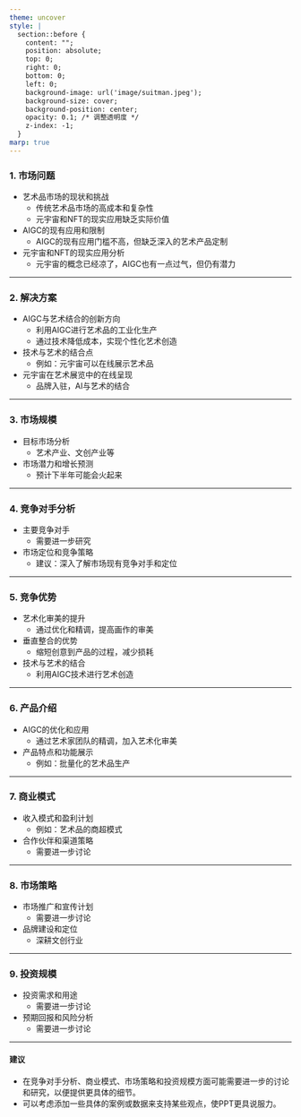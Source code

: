 ```yaml
---
theme: uncover
style: |
  section::before {
    content: "";
    position: absolute;
    top: 0;
    right: 0;
    bottom: 0;
    left: 0;
    background-image: url('image/suitman.jpeg');
    background-size: cover;
    background-position: center;
    opacity: 0.1; /* 调整透明度 */
    z-index: -1;
  }
marp: true
---
```

### 1. 市场问题
   - 艺术品市场的现状和挑战
     - 传统艺术品市场的高成本和复杂性
     - 元宇宙和NFT的现实应用缺乏实际价值
   - AIGC的现有应用和限制
     - AIGC的现有应用门槛不高，但缺乏深入的艺术产品定制
   - 元宇宙和NFT的现实应用分析
     - 元宇宙的概念已经凉了，AIGC也有一点过气，但仍有潜力
---
### 2. 解决方案
   - AIGC与艺术结合的创新方向
     - 利用AIGC进行艺术品的工业化生产
     - 通过技术降低成本，实现个性化艺术创造
   - 技术与艺术的结合点
     - 例如：元宇宙可以在线展示艺术品
   - 元宇宙在艺术展览中的在线呈现
     - 品牌入驻，AI与艺术的结合
---
### 3. 市场规模
   - 目标市场分析
     - 艺术产业、文创产业等
   - 市场潜力和增长预测
     - 预计下半年可能会火起来
---
### 4. 竞争对手分析
   - 主要竞争对手
     - 需要进一步研究
   - 市场定位和竞争策略
     - 建议：深入了解市场现有竞争对手和定位
---
### 5. 竞争优势
   - 艺术化审美的提升
     - 通过优化和精调，提高画作的审美
   - 垂直整合的优势
     - 缩短创意到产品的过程，减少损耗
   - 技术与艺术的结合
     - 利用AIGC技术进行艺术创造
---
### 6. 产品介绍
   - AIGC的优化和应用
     - 通过艺术家团队的精调，加入艺术化审美
   - 产品特点和功能展示
     - 例如：批量化的艺术品生产
---
### 7. 商业模式
   - 收入模式和盈利计划
     - 例如：艺术品的商超模式
   - 合作伙伴和渠道策略
     - 需要进一步讨论
---
### 8. 市场策略
   - 市场推广和宣传计划
     - 需要进一步讨论
   - 品牌建设和定位
     - 深耕文创行业
---
### 9. 投资规模
   - 投资需求和用途
     - 需要进一步讨论
   - 预期回报和风险分析
     - 需要进一步讨论
---
#### 建议
- 在竞争对手分析、商业模式、市场策略和投资规模方面可能需要进一步的讨论和研究，以便提供更具体的细节。
- 可以考虑添加一些具体的案例或数据来支持某些观点，使PPT更具说服力。
